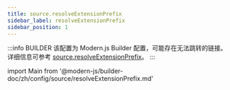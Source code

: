 ```yaml
---
title: source.resolveExtensionPrefix
sidebar_label: resolveExtensionPrefix
sidebar_position: 1
---
```


:::info BUILDER
该配置为 Modern.js Builder 配置，可能存在无法跳转的链接。详细信息可参考 [source.resolveExtensionPrefix](https://modernjs.dev/builder/zh/api/config-source.html#source-resolveextensionprefix)。
:::

import Main from '@modern-js/builder-doc/zh/config/source/resolveExtensionPrefix.md'

<Main />

